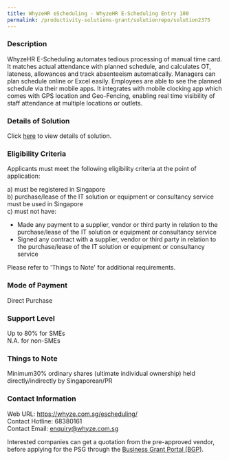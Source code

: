 ```yaml
---
title: WhyzeHR eScheduling - WhyzeHR E-Scheduling Entry 100
permalink: /productivity-solutions-grant/solutionrepo/solution2375
---
```


### Description

WhyzeHR E-Scheduling automates tedious processing of manual time card. It matches actual attendance with planned schedule, and calculates OT, lateness, allowances and track absenteeism automatically. Managers can plan schedule online or Excel easily. Employees are able to see the planned schedule via their mobile apps. It integrates with mobile clocking app which comes with GPS location and Geo-Fencing, enabling real time visibility of staff attendance at multiple locations or outlets.

### Details of Solution

Click <a href='https://www.gobusiness.gov.sg/images/psg/Whyze_20210139_Desensitised_Annex_3_Part_3.pdf' target='_blank' rel='noopener'>here</a> to view details of solution.

### Eligibility Criteria

Applicants must meet the following eligibility criteria at the point of application:

a) must be registered in Singapore <br>
b) purchase/lease of the IT solution or equipment or consultancy service must be used in Singapore <br>
c) must not have:
- Made any payment to a supplier, vendor or third party in relation to the purchase/lease of the IT solution or equipment or consultancy service
- Signed any contract with a supplier, vendor or third party in relation to the purchase/lease of the IT solution or equipment or consultancy service

Please refer to 'Things to Note' for additional requirements.

### Mode of Payment
Direct Purchase

### Support Level
Up to 80% for SMEs <br>
N.A. for non-SMEs

### Things to Note
Minimum30% ordinary shares (ultimate individual ownership) held directly/indirectly by Singaporean/PR

### Contact Information
Web URL: https://whyze.com.sg/escheduling/ <br>Contact Hotline: 68380161 <br>Contact Email: enquiry@whyze.com.sg <br>

Interested companies can get a quotation from the pre-approved vendor, before applying for the PSG through the <a target='_blank' rel='noopener' href='https://www.businessgrants.gov.sg/'>Business Grant Portal (BGP)</a>.
